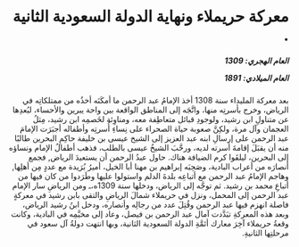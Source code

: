 <h1 dir="rtl">معركة حريملاء ونهاية الدولة السعودية الثانية .</h1>

<h5 dir="rtl">العام الهجري:  1309

العام الميلادي: 1891

</h5>

<p dir="rtl">بعد معركة المليداء سنة 1308 أخذ الإمامُ عبد الرحمن ما أمكَنَه أخذُه من ممتلكاتِه في الرياض، وخرج بأسرتِه منها، واتَّجَه إلى المناطق الواقعة بين واحة يبرين والأحساء، لبُعدِها عن متناولِ ابن رشيد، ولوجودِ قبائل متعاطِفة معه، ومناوِئة لخَصمِه ابن رشيد، مِثلُ العجمان وآل مرة، ولكِنَّ صعوبة حياة الصحراء على نِساءِ أُسرتِه وأطفاله أجبَرَت الإمامَ عبد الرحمن على إرسالِ ابنه عبد العزيز إلى الشيخ عيسى بن خليفة حاكِمِ البحرين طالبًا منه أن يقبَلَ إقامةَ أسرته لديه، ورحَّبَ الشيخُ عيسى بالطلب، فذهب أطفالُ الإمام ونساؤه إلى البحرين، ليلقَوا كرم الضيافة هناك. حاول عبدُ الرحمن أن يستعيدَ الرياض, فجمع أنصارَه من أعراب البادية، وصَحِبَه إبراهيم بن مهنا أبا الخيل، أميرُ بُرَيدة مع عددٍ مِن أهلِها, وهاجم الإمامُ عبد الرحمن مع أتباعِه بلدةَ الدلم واستولوا عليها وطَرَدوا من كان فيها من أتباعِ محمد بن رشيد. ثم توجَّه إلى الرياض، ودخلها سنة 1309ه،ـ ومن الرياضِ سار الإمام عبد الرحمن إلى المحمل، ونزل في حريملاء شمالَ الرياضِ والتقى بابن رشيد في معركةٍ فاصلة انهزم فيها عبد الرحمن وقُتِلَ عدد من رجالِه وأنصاره، ودخل ابنُ رشيد الرياض، وبعد هذه المعركةِ تبَدَّدت آمال عبد الرحمن بن فيصل، وعاد إلى مخيَّمِه في البادية، وكانت وقعةُ حريملاء آخِرَ معارك أئمَّةِ الدولة السعودية الثانية، وبها انتهت دولةُ آل سعود في مرحلتِها الثانيةِ.</p></br>
